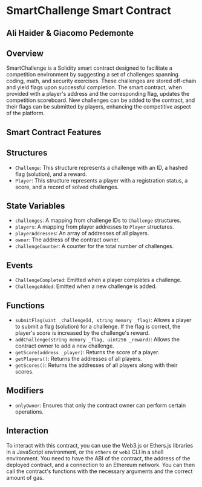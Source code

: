 # SmartChallenge Smart Contract

## Ali Haider & Giacomo Pedemonte

## Overview

SmartChallenge is a Solidity smart contract designed to facilitate a competition environment by suggesting a set of challenges spanning coding, math, and security exercises. These challenges are stored off-chain and yield flags upon successful completion. The smart contract, when provided with a player's address and the corresponding flag, updates the competition scoreboard. New challenges can be added to the contract, and their flags can be submitted by players, enhancing the competitive aspect of the platform.

## Smart Contract Features

## Structures

- `Challenge`: This structure represents a challenge with an ID, a hashed flag (solution), and a reward.
- `Player`: This structure represents a player with a registration status, a score, and a record of solved challenges.

## State Variables

- `challenges`: A mapping from challenge IDs to `Challenge` structures.
- `players`: A mapping from player addresses to `Player` structures.
- `playerAddresses`: An array of addresses of all players.
- `owner`: The address of the contract owner.
- `challengeCounter`: A counter for the total number of challenges.

## Events

- `ChallengeCompleted`: Emitted when a player completes a challenge.
- `ChallengeAdded`: Emitted when a new challenge is added.

## Functions

- `submitFlag(uint _challengeId, string memory _flag)`: Allows a player to submit a flag (solution) for a challenge. If the flag is correct, the player's score is increased by the challenge's reward.
- `addChallenge(string memory _flag, uint256 _reward)`: Allows the contract owner to add a new challenge.
- `getScore(address _player)`: Returns the score of a player.
- `getPlayers()`: Returns the addresses of all players.
- `getScores()`: Returns the addresses of all players along with their scores.

## Modifiers

- `onlyOwner`: Ensures that only the contract owner can perform certain operations.

## Interaction

To interact with this contract, you can use the Web3.js or Ethers.js libraries in a JavaScript environment, or the `ethers` or `web3` CLI in a shell environment. You need to have the ABI of the contract, the address of the deployed contract, and a connection to an Ethereum network. You can then call the contract's functions with the necessary arguments and the correct amount of gas.
